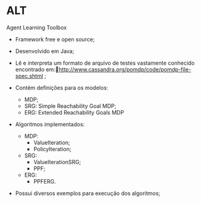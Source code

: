 ALT
===

Agent Learning Toolbox

- Framework free e open source;
- Desenvolvido em Java;
- Lê e interpreta um formato de arquivo de testes vastamente conhecido encontrado em:http://www.cassandra.org/pomdp/code/pomdp-file-spec.shtml ;
- Contém definições para os modelos:
  - MDP;
  - SRG: Simple Reachability Goal MDP;
  - ERG: Extended Reachability Goals MDP
- Algoritmos implementados:
  - MDP:
    - ValueIteration;
    - PolicyIteration;
  - SRG:
    - ValueIterationSRG;
    - PPF;
  - ERG:
    - PPFERG.
    
- Possui diversos exemplos para execução dos algoritmos;



